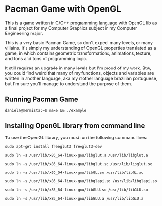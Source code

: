 # Pacman Game with OpenGL

This is a game written in C/C++ programming language with OpenGL lib as a final project for my Computer Graphics subject in my Computer Engineering major.

This is a very basic Pacman Game, so don't expect many levels, or many villains. It's simply my understanding of OpenGL properties translated as a game, in which contains geometric transformations, animations, texture, and tons and tons of programming logic. 

It still requires an upgrade in many levels but I'm proud of my work. Btw, you could find weird that many of my functions, objects and variables are written in another language, aka my mother language brazilian portuguese, but I'm sure you'll manage to understand the purpose of them.

## Running Pacman Game

```console
daniela@mermista:~$ make && ./example
```
## Installing OpenGL library from command line

To use the OpenGL library, you must run the following command lines:

    sudo apt-get install freeglut3 freeglut3-dev

    sudo ln -s /usr/lib/x86_64-linux-gnu/libglut.a /usr/lib/libglut.a

    sudo ln -s /usr/lib/x86_64-linux-gnu/libglut.so /usr/lib/libglut.so

    sudo ln -s /usr/lib/x86_64-linux-gnu/libGL.so /usr/lib/libGL.so

    sudo ln -s /usr/lib/x86_64-linux-gnu/libglapi.so /usr/lib/libglapi.so

    sudo ln -s /usr/lib/x86_64-linux-gnu/libGLU.so /usr/lib/libGLU.so

    sudo ln -s /usr/lib/x86_64-linux-gnu/libGLU.a /usr/lib/libGLU.a
